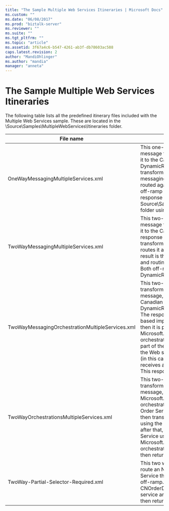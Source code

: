 ```yaml
---
title: "The Sample Multiple Web Services Itineraries | Microsoft Docs"
ms.custom: ""
ms.date: "06/08/2017"
ms.prod: "biztalk-server"
ms.reviewer: ""
ms.suite: ""
ms.tgt_pltfrm: ""
ms.topic: "article"
ms.assetid: 3f67a4c6-b547-4261-ab3f-db78603ac588
caps.latest.revision: 2
author: "MandiOhlinger"
ms.author: "mandia"
manager: "anneta"
---
```

# The Sample Multiple Web Services Itineraries
The following table lists all the predefined itinerary files included with the Multiple Web Services sample. These are located in the \Source\Samples\MultipleWebServices\Itineraries folder.  
  
|File name|Description|  
|---------------|-----------------|  
|OneWayMessagingMultipleServices.xml|This one-way itinerary transforms an NAOrderDoc message to a CNOrderDoc message and then routes it to the Candian Order Service using the off-ramp DynamicResolutionSolicitResp. The response is then transformed to the CNOrderDoc message using the messaging-based transform service and then it is routed again to the Canadian Order Service using the off-ramp DynamicResolutionSolicitResp. The response returned is routed to the Source\Samples\DynamicResolution\Test\Filedrop\Out folder using the routing service.|  
|TwoWayMessagingMultipleServices.xml|This two-way itinerary transforms an NAOrderDoc message to a CNOrderDoc message and then routes it to the Canadian Order Service. It then takes the response from the Canadian Order Service, transforms it to a CNOrderDoc message, and then routes it again to the Canadian Order Service. The result is then returned to the caller. All transformation and routing takes place through messaging services. Both off-ramps use the DynamicResolutionSolicitRespForwarder send port.|  
|TwoWayMessagingOrchestrationMultipleServices.xml|This two-way itinerary uses messaging services to transform an NAOrderDoc message to a CNOrderDoc message, and then it routes that message to the Canadian Order Service using the DynamicResolutionSolicitRespForwarder send port. The response is transformed using the orchestration-based implementation of the transform service, and then it is passed to the custom Microsoft.Practices.ESB.Routing.TwoWay orchestration-based itinerary service provided as part of the sample. This service sends a message to the Web service specified by the associated resolver (in this case, the Canadian Order Service), and then it receives and returns the response from the service. This response is then sent back to the caller.|  
|TwoWayOrchestrationsMultipleServices.xml|This two-way itinerary uses a messaging service to transform an NAOrderDoc message to a CNOrderDoc message, and then it uses the Microsoft.Practices.ESB.Routing.TwoWay orchestration to route that message to the Canadian Order Service and return the result. The message is then transformed back to a CNOrderDoc message using the orchestration-based transform service; after that, it is sent back to the Canadian Order Service using the Microsoft.Practices.ESB.Routing.TwoWay orchestration-based itinerary service. The result is then returned to the caller.|  
|TwoWay-Partial-Selector-Required.xml|This two way itinerary uses a messaging service to route an NAOrderDoc message to the Canadian Order Service through the DynamicResolutionSolicitResp off-ramp. The NAOrderDoc is transformed to CNOrderDoc using the messaging-based transform service and Canadian service called. The response is then returned back to caller.|